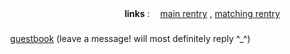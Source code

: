 
ㅤㅤ ㅤㅤㅤ ㅤㅤㅤ ㅤㅤㅤ ㅤㅤㅤ ㅤㅤ**links** :ㅤ [main rentry](rentry.co/tyvn) , [matching rentry](/rentry.co/taehy_n) 
ㅤㅤ ㅤㅤㅤ ㅤㅤㅤ ㅤㅤㅤ ㅤㅤㅤ ㅤㅤ
ㅤㅤ ㅤㅤㅤ ㅤㅤㅤ ㅤㅤㅤ ㅤㅤㅤ ㅤㅤㅤㅤ ㅤㅤㅤ ㅤㅤ[guestbook](https://soobin.123guestbook.com/#) (leave a message! will most definitely reply ^_^)
